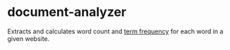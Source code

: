 # document-analyzer

Extracts and calculates word count and [term frequency](https://en.wikipedia.org/wiki/Tf–idf) for each word in a given website. 

